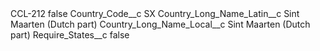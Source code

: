 <?xml version="1.0" encoding="UTF-8"?>
<CustomMetadata xmlns="http://soap.sforce.com/2006/04/metadata" xmlns:xsi="http://www.w3.org/2001/XMLSchema-instance" xmlns:xsd="http://www.w3.org/2001/XMLSchema">
    <label>CCL-212</label>
    <protected>false</protected>
    <values>
        <field>Country_Code__c</field>
        <value xsi:type="xsd:string">SX</value>
    </values>
    <values>
        <field>Country_Long_Name_Latin__c</field>
        <value xsi:type="xsd:string">Sint Maarten (Dutch part)</value>
    </values>
    <values>
        <field>Country_Long_Name_Local__c</field>
        <value xsi:type="xsd:string">Sint Maarten (Dutch part)</value>
    </values>
    <values>
        <field>Require_States__c</field>
        <value xsi:type="xsd:boolean">false</value>
    </values>
</CustomMetadata>
